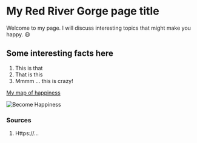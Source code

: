 <!-- Heading 1 -->
# My Red River Gorge page title

<!-- First paragraph -->
Welcome to my page. I will discuss interesting topics that might make you happy. 😃

<!-- Heading 2 -->
## Some interesting facts here

<!-- Ordered list -->
1. This is that
2. That is this
3. Mmmm ... this is crazy!

<!-- Link to web page -->
[My map of happiness](https://ourworldindata.org/grapher/happiness-cantril-ladder)

<!-- Display PNG image from a different server. Notice the exclamation mark ! -->
![Become Happiness](https://imgs.xkcd.com/comics/focus_knob.png)

<!-- 
    This is a comment. The above line grabs a PNG from a URL and will display it as an image. The "Become Happy" text inside the brackets is called an Alt property and is used in case the image is corrupted or for browsers that don't display images (they exist). 
-->

<!-- Heading 3 -->
### Sources
1. Https://...